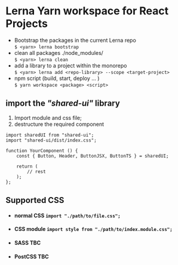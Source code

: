 # Lerna Yarn workspace for React Projects

-   Bootstrap the packages in the current Lerna repo  
    `$ <yarn> lerna bootstrap`
-   clean all packages ./node_modules/  
    `$ <yarn> lerna clean`
-   add a library to a project within the monorepo  
    `$ <yarn> lerna add <repo-library> --scope <target-project>`
-   npm script (build, start, deploy ... )  
    `$ yarn workspace <package> <script>`


## import the _"shared-ui"_ library

1.  Import module and css file;  
1.  destructure the required component
```
import sharedUI from "shared-ui";  
import "shared-ui/dist/index.css";

function YourComponent () {
    const { Button, Header, ButtonJSX, ButtonTS } = sharedUI;

    return ( 
        // rest
    );
};
```

## Supported CSS 
- #### normal CSS      `import "./path/to/file.css";` 
- #### CSS module    `import style from "./path/to/index.module.css";`
- #### SASS __TBC__
- #### PostCSS __TBC__
